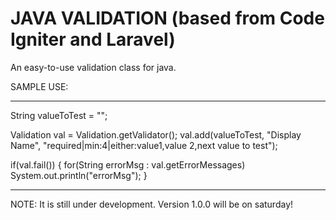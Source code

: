 JAVA VALIDATION (based from Code Igniter and Laravel)
=====================================================

An easy-to-use validation class for java.

SAMPLE USE:
*****
String valueToTest = "";

Validation val = Validation.getValidator();
val.add(valueToTest, "Display Name", "required|min:4|either:value1,value 2,next value to test");

if(val.fail()) {
  for(String errorMsg : val.getErrorMessages)
    System.out.println("errorMsg");
}
*****

NOTE: It is still under development. Version 1.0.0 will be on saturday!
